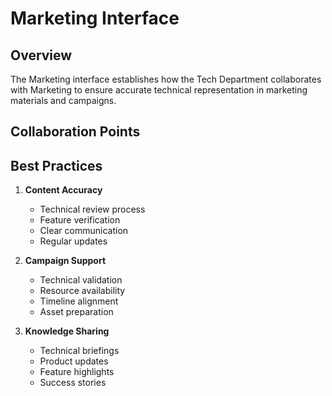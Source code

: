 # Marketing Interface

<script setup>
import { ref } from 'vue'

const activities = ref([
  {
    activity: 'Content Review',
    frequency: 'Weekly',
    participants: 'Tech Team, Marketing Team',
    deliverables: 'Technical Content'
  },
  {
    activity: 'Product Documentation',
    frequency: 'Monthly',
    participants: 'Tech Leads, Marketing Team',
    deliverables: 'Product Guides'
  },
  {
    activity: 'Technical Blogs',
    frequency: 'Monthly',
    participants: 'Tech Team, Marketing Team',
    deliverables: 'Blog Posts'
  },
  {
    activity: 'Campaign Support',
    frequency: 'As needed',
    participants: 'Tech Team, Marketing Team',
    deliverables: 'Technical Assets'
  }
])
</script>

## Overview

The Marketing interface establishes how the Tech Department collaborates with Marketing to ensure accurate technical representation in marketing materials and campaigns.

<PCard class="my-4">
  <template #title>
    Key Activities
  </template>
  <template #content>
    <PDataTable :value="activities" class="mt-3">
      <PColumn field="activity" header="Activity"></PColumn>
      <PColumn field="frequency" header="Frequency"></PColumn>
      <PColumn field="participants" header="Participants"></PColumn>
      <PColumn field="deliverables" header="Deliverables"></PColumn>
    </PDataTable>
  </template>
</PCard>

## Collaboration Points

<div class="grid">
  <div class="col-6">
    <PCard>
      <template #title>Content Development</template>
      <template #content>
        <ul class="list-none p-0">
          <li><i class="pi pi-check"></i> Technical content review</li>
          <li><i class="pi pi-check"></i> Product capabilities documentation</li>
          <li><i class="pi pi-check"></i> Technical blog posts</li>
        </ul>
      </template>
    </PCard>
  </div>
  <div class="col-6">
    <PCard>
      <template #title>Communication Channels</template>
      <template #content>
        <ul class="list-none p-0">
          <li><i class="pi pi-calendar"></i> Content review meetings</li>
          <li><i class="pi pi-file-edit"></i> Technical documentation updates</li>
          <li><i class="pi pi-megaphone"></i> Marketing campaign support</li>
        </ul>
      </template>
    </PCard>
  </div>
</div>

## Best Practices

1. **Content Accuracy**
   - Technical review process
   - Feature verification
   - Clear communication
   - Regular updates

2. **Campaign Support**
   - Technical validation
   - Resource availability
   - Timeline alignment
   - Asset preparation

3. **Knowledge Sharing**
   - Technical briefings
   - Product updates
   - Feature highlights
   - Success stories
